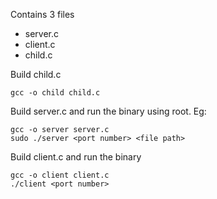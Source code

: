 Contains 3 files
- server.c
- client.c
- child.c

Build child.c

    gcc -o child child.c

Build server.c and run the binary using root. Eg:

    gcc -o server server.c
    sudo ./server <port number> <file path>

Build client.c and run the binary

    gcc -o client client.c
    ./client <port number>
